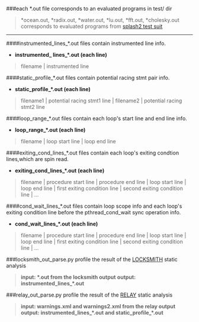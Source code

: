 ###each \*.out file corresponds to an evaluated programs in test/ dir
> \*ocean.out, \*radix.out, \*water.out, \*lu.out, \*fft.out, \*cholesky.out corresponds to evaluated programs from [splash2 test suit](http://www.capsl.udel.edu/splash/index.html)

***
####instrumented\_lines\_\*.out files contain instrumented line info.
* **instrumented\_ lines\_\*.out (each line)** 
> filename | instrumented line 

####static\_profile\_\*.out files contain potential racing stmt pair info.
* **static\_profile\_\*.out (each line)**

> filename1 | potential racing stmt1 line | filename2 | potential racing stmt2 line

####loop\_range\_\*.out files contain each loop's start line and end line info.
* **loop\_range\_\*.out (each line)**

> filename | loop start line | loop end line

####exiting\_cond\_lines\_\*.out files contain each loop's exiting condtion lines,which are spin read.
* **exiting\_cond\_lines\_\*.out (each line)**

> filename | procedure start line | procedure end line | loop start line | loop end line | first exiting condition line | second exiting condition line | ...

####cond\_wait\_lines\_\*.out files contain loop scope info and each loop's exiting condition line before the pthread_cond_wait sync operation info.
* **cond\_wait\_lines\_\*.out (each line)**

> filename | procedure start line | procedure end line | loop start line | loop end line | first exiting condition line | second exiting condition line | ...

###locksmith\_out\_parse.py profile the result of the [LOCKSMITH](http://www.cs.umd.edu/projects/PL/locksmith/) static analysis
> **input: \*.out from the locksmith output**
> **output: instrumented\_lines\_\*.out**

###relay\_out\_parse.py profile the result of the [RELAY](http://cseweb.ucsd.edu/~jvoung/race/) static analysis
> **input: warnings.xml and warnings2.xml from the relay output**
> **output: instrumented\_lines\_\*.out and static\_profile\_\*.out**

